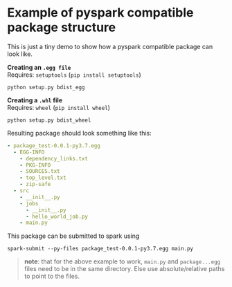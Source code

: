 # Example of pyspark compatible package structure

This is just a tiny demo to show how a pyspark compatible package can look like.

__Creating an `.egg file`__  
Requires: `setuptools` (`pip install setuptools`)
```shell script
python setup.py bdist_egg
```

__Creating a `.whl` file__  
Requires: `wheel` (`pip install wheel`)
```shell script
python setup.py bdist_wheel
```

Resulting package should look something like this:
```yaml
- package_test-0.0.1-py3.7.egg
  - EGG-INFO
    - dependency_links.txt
    - PKG-INFO
    - SOURCES.txt
    - top_level.txt
    - zip-safe
  - src
    - __init__.py
    - jobs
      - __init__.py
      - hello_world_job.py
    - main.py
```

This package can be submitted to spark using
```shell script
spark-submit --py-files package_test-0.0.1-py3.7.egg main.py
```
> __note__: that for the above example to work, `main.py` and `package...egg` files need 
to be in the same directory. Else use absolute/relative paths to point to the files.
